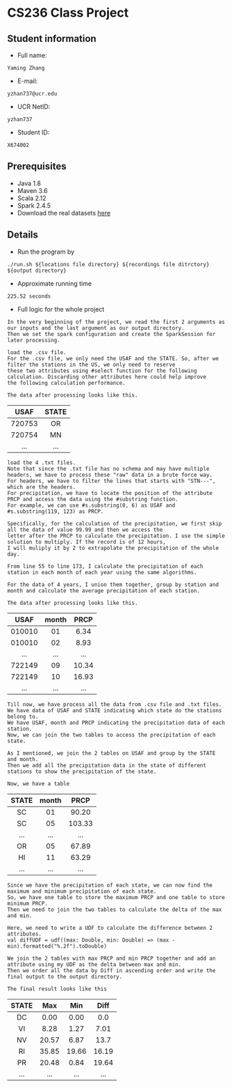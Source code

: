 # CS236 Class Project

## Student information

* Full name:
```
Yaming Zhang
``` 
* E-mail:
```
yzhan737@ucr.edu
```
* UCR NetID:
```
yzhan737
```
* Student ID:
```
X674002
```

## Prerequisites
* Java 1.8
* Maven 3.6
* Scala 2.12
* Spark 2.4.5
* Download the real datasets [here](https://drive.google.com/open?id=1TxS1XeKwykrGV8qZsvm741Dz4p8rT9WT)

## Details
* Run the program by
```shell script
./run.sh ${locations file directory} ${recordings file ditrctory} ${output directory}
```

* Approximate running time
```
225.52 seconds
```

* Full logic for the whole project
```
In the very beginning of the project, we read the first 2 arguments as our inputs and the last argument as our output directory.
Then we set the spark configuration and create the SparkSession for later processing.
```

```
load the .csv file.
For the .csv file, we only need the USAF and the STATE. So, after we filter the stations in the US, we only need to reserve
these two attributes using #select function for the following calculation. Discarding other attributes here could help improve
the following calculation performance.

The data after processing looks like this.
```
| USAF | STATE |
| :----: | :---: |
| 720753 | OR |
| 720754 | MN |
| ... | ... |

```
load the 4 .txt files.
Note that since the .txt file has no schema and may have multiple headers, we have to process these "raw" data in a brute force way. 
For headers, we have to filter the lines that starts with "STN---", which are the headers.
For precipitation, we have to locate the position of the attribute PRCP and access the data using the #substring function.
For example, we can use #s.substring(0, 6) as USAF and #s.substring(119, 123) as PRCP.

Specifically, for the calculation of the precipitation, we first skip all the data of value 99.99 and then we access the
letter after the PRCP to calculate the precipitation. I use the simple solution to multiply. If the record is of 12 hours,
I will muliply it by 2 to extrapolate the precipitation of the whole day.

From line 55 to line 173, I calculate the precipitation of each station in each month of each year using the same algorithms.

For the data of 4 years, I union them together, group by station and month and calculate the average precipitation of each station.

The data after processing looks like this.
```
| USAF | month | PRCP |
| :----: | :---: | :---: |
| 010010 | 01 | 6.34 |
| 010010 | 02 | 8.93 |
| ... | ... | ... |
| 722149 | 09 | 10.34 |
| 722149 | 10 | 16.93 |
| ... | ... | ... |

```
Till now, we have process all the data from .csv file and .txt files.
We have data of USAF and STATE indicating which state do the stations belong to.
We have USAF, month and PRCP indicating the precipitation data of each station.
Now, we can join the two tables to access the precipitation of each state.
```

```
As I mentioned, we join the 2 tables on USAF and group by the STATE and month.
Then we add all the precipitation data in the state of different stations to show the precipitation of the state.

Now, we have a table 
```
| STATE | month | PRCP |
| :----: | :---: | :---: |
| SC | 01 | 90.20 |
| SC | 05 | 103.33 |
| ... | ... | ... |
| OR | 05 | 67.89 |
| HI | 11 | 63.29 |
| ... | ... | ... |

```
Since we have the precipitation of each state, we can now find the maximum and minimum precipitation of each state.
So, we have one table to store the maximum PRCP and one table to store minimum PRCP.
Then we need to join the two tables to calculate the delta of the max and min.

Here, we need to write a UDF to calculate the difference between 2 attributes.
val diffUDF = udf((max: Double, min: Double) => (max - min).formatted("%.2f").toDouble)
```

```
We join the 2 tables with max PRCP and min PRCP together and add an attribute using my UDF as the delta between max and min.
Then we order all the data by Diff in ascending order and write the final output to the output directory.

The final result looks like this
```
|STATE|Max|Min|Diff|
| :----: | :---: | :---: | :---:|
|DC|0.00|0.00|0.0|
|VI|8.28|1.27|7.01|
|NV|20.57|6.87|13.7|
|RI|35.85|19.66|16.19|
|PR|20.48|0.84|19.64|
|...|...|...|...|